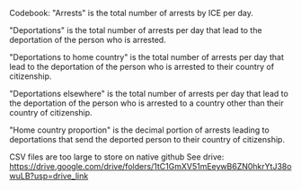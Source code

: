Codebook:
"Arrests" is the total number of arrests by ICE per day.

"Deportations" is the total number of arrests per day that lead to the deportation of the person who is arrested.

"Deportations to home country" is the total number of arrests per day that lead to the deportation of the person who is arrested to their country of citizenship.

"Deportations elsewhere" is the total number of arrests per day that lead to the deportation of the person who is arrested to a country other than their country of citizenship.

"Home country proportion" is the decimal portion of arrests leading to deportations that send the deported person to their country of citizenship.


CSV files are too large to store on native github
See drive: https://drive.google.com/drive/folders/1tC1GmXV51mEeywB6ZN0hkrYtJ38owuLB?usp=drive_link
